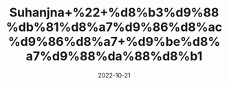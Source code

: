 ---
title: 'Suhanjna+%22+%d8%b3%d9%88%db%81%d8%a7%d9%86%d8%ac%d9%86%d8%a7+%d9%be%d8%a7%d9%88%da%88%d8%b1'
date: '2022-10-21' 
metatag: '' 
inventory: '0' 
draft: false 
# meta description 
shortDescripton: 'Moringa+Leaves++%22+It+prevents+Chronic+Illness+and+helps+With+Weight+Loss.'
description: 'Powder+%d9%be%d8%a7%d9%88%da%88%d8%b1'
longdescription: ''
featured: True
# product Price
price: '150.0'
# Product Short Description
shortDescription: 'Moringa+Leaves++%22+It+prevents+Chronic+Illness+and+helps+With+Weight+Loss.'
productID: 'AD9B8E14-5924-ED11-9968-005056B3A416'
type: 'products'
category: 'Powder+%d9%be%d8%a7%d9%88%da%88%d8%b1' 
thumnailproduct: 'https://eraconnect.blob.core.windows.net/product-images/aminsaddiquidawakhana/AD9B8E14-5924-ED11-9968-005056B3A416.webp' 
images:
  - image: 'https://eraconnect.blob.core.windows.net/product-images/aminsaddiquidawakhana/AD9B8E14-5924-ED11-9968-005056B3A416.webp'  
Variants:
---